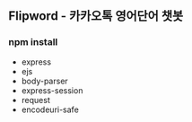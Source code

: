 ## Flipword - 카카오톡 영어단어 챗봇

### npm install
- express
- ejs
- body-parser
- express-session
- request
- encodeuri-safe

